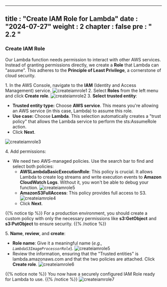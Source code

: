 
---
title : "Create IAM Role for Lambda"
date : "2024-07-27"
weight : 2
chapter : false
pre : " <b> 2.2 </b> "
---

### Create IAM Role

Our Lambda function needs permission to interact with other AWS services. Instead of granting permissions directly, we create a **Role** that Lambda can "assume". This adheres to the **Principle of Least Privilege**, a cornerstone of cloud security.

1\. In the AWS Console, navigate to the **IAM** (Identity and Access Management) service.
![createiamrole1](/images/image23.png)
2\. Select **Roles** from the left menu and click **Create role**.
![createiamrole2](/images/image33.png)
3\. **Select trusted entity**:
+ **Trusted entity type:** Choose **AWS service**. This means you're allowing an AWS service (in this case, Lambda) to assume this role.
+ **Use case:** Choose **Lambda**. This selection automatically creates a "trust policy" that allows the Lambda service to perform the sts:AssumeRole action.
+ Click **Next**.

![createiamrole3](/images/image25.png)

4\. Add permissions:
+ We need two AWS-managed policies. Use the search bar to find and select both policies:
    + **AWSLambdaBasicExecutionRole**: This policy is crucial. It allows Lambda to create log streams and write execution events to **Amazon CloudWatch Logs**. Without it, you won't be able to debug your function.
    ![createiamrole5](/images/image5.png)
    + **AmazonS3FullAccess**: This policy provides full access to S3.
    ![createiamrole4](/images/image37.png)
    + Click **Next**.

{{% notice tip %}}
For a production environment, you should create a custom policy with only the necessary permissions like **s3:GetObject** and **s3:PutObject** to ensure security.
{{% /notice %}}

5\. **Name**, **review**, and **create**:
+ **Role name**: Give it a meaningful name (*e.g., `LambdaS3ImageProcessorRole`*).
![createiamrole5](/images/image18.png)
+ Review the information, ensuring that the "Trusted entities" is lambda.amazonaws.com and that the two policies are attached. Click **Create role**.
![createiamrole6](/images/image29.png)

{{% notice note %}}
You now have a securely configured IAM Role ready for Lambda to use.
{{% /notice %}}
![createiamrole7](/images/image20.png)
